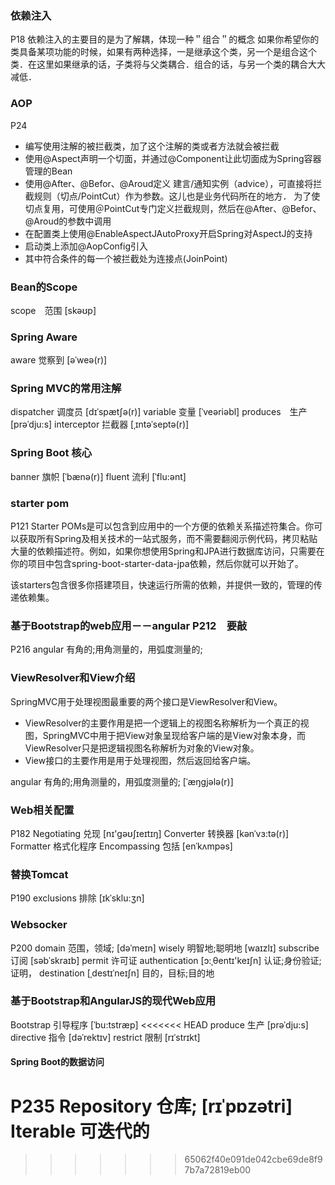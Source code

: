 ### 依赖注入
P18
依赖注入的主要目的是为了解耦，体现一种＂组合＂的概念
如果你希望你的类具备某项功能的时候，如果有两种选择，一是继承这个类，另一个是组合这个类．在这里如果继承的话，子类将与父类耦合．组合的话，与另一个类的耦合大大减低．

### AOP
P24

* 编写使用注解的被拦截类，加了这个注解的类或者方法就会被拦截
* 使用@Aspect声明一个切面，并通过@Component让此切面成为Spring容器管理的Bean
* 使用@After、@Befor、@Aroud定义 建言/通知实例（advice），可直接将拦截规则（切点/PointCut）作为参数。这儿也是业务代码所在的地方．
为了使切点复用，可使用＠PointCut专门定义拦截规则，然后在@After、@Befor、@Aroud的参数中调用
* 在配置类上使用@EnableAspectJAutoProxy开启Spring对AspectJ的支持
* 启动类上添加@AopConfig引入
* 其中符合条件的每一个被拦截处为连接点(JoinPoint)

### Bean的Scope
scope　范围  [skəʊp]

### Spring Aware
aware 觉察到  [əˈweə(r)] 

### Spring MVC的常用注解
dispatcher 调度员 [dɪˈspætʃə(r)] 
variable 变量 [ˈveəriəbl] 
produces　生产 [prəˈdju:s] 
interceptor 拦截器 [ˌɪntəˈseptə(r)]

### Spring  Boot 核心
banner 旗帜 [ˈbænə(r)] 
fluent 流利 [ˈflu:ənt] 

### starter pom
P121
Starter POMs是可以包含到应用中的一个方便的依赖关系描述符集合。你可以获取所有Spring及相关技术的一站式服务，而不需要翻阅示例代码，拷贝粘贴大量的依赖描述符。例如，如果你想使用Spring和JPA进行数据库访问，只需要在你的项目中包含spring-boot-starter-data-jpa依赖，然后你就可以开始了。

该starters包含很多你搭建项目，快速运行所需的依赖，并提供一致的，管理的传递依赖集。

### 基于Bootstrap的web应用－－angular P212　要敲
P216
angular 有角的;用角测量的，用弧度测量的;

### ViewResolver和View介绍
SpringMVC用于处理视图最重要的两个接口是ViewResolver和View。
* ViewResolver的主要作用是把一个逻辑上的视图名称解析为一个真正的视图，SpringMVC中用于把View对象呈现给客户端的是View对象本身，而ViewResolver只是把逻辑视图名称解析为对象的View对象。
* View接口的主要作用是用于处理视图，然后返回给客户端。

angular 有角的;用角测量的，用弧度测量的; [ˈæŋgjələ(r)] 
### Web相关配置
P182
Negotiating 兑现 [nɪ'ɡəʊʃɪeɪtɪŋ]
Converter  转换器  [kənˈvɜ:tə(r)]
Formatter  格式化程序
Encompassing  包括 [enˈkʌmpəs]

### 替换Tomcat
P190
exclusions 排除 [ɪkˈsklu:ʒn] 

### Websocker
P200
domain 范围，领域; [dəˈmeɪn] 
wisely 明智地;聪明地 [waɪzlɪ] 
subscribe 订阅  [səbˈskraɪb] 
permit 许可证
authentication [ɔ:ˌθentɪ'keɪʃn] 认证;身份验证;证明，
destination  [ˌdestɪˈneɪʃn] 目的，目标;目的地
### 基于Bootstrap和AngularJS的现代Web应用
Bootstrap  引导程序  [ˈbu:tstræp]
<<<<<<< HEAD
produce 生产 [prəˈdju:s] 
directive  指令  [dəˈrektɪv] 
restrict  限制 [rɪˈstrɪkt] 

#### Spring Boot的数据访问 
P235
Repository 仓库; [rɪˈpɒzətri] 
Iterable 可迭代的
=======
>>>>>>> 65062f40e091de042cbe69de8f97b7a72819eb00
